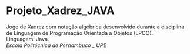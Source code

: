 # Projeto_Xadrez_JAVA
Jogo de Xadrez com notação algébrica desenvolvido durante a disciplina de Linguagem de Programação Orientada a Objetos (LPOO).
<br/>Linguagem: Java.<br/>
*Escola Politécnica de Pernambuco _ UPE*
